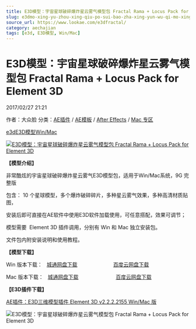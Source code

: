 ```yaml
---
title: E3D模型：宇宙星球破碎爆炸星云雾气模型包 Fractal Rama + Locus Pack for Element 3D
slug: e3dmo-xing-yu-zhou-xing-qiu-po-sui-bao-zha-xing-yun-wu-qi-mo-xing-bao-fractal-rama-locus-pack-for-element-3d
source_url: https://www.lookae.com/e3dfractal/
category: aechajian
tags: [e3d, E3D模型, Win/Mac]
---
```

# E3D模型：宇宙星球破碎爆炸星云雾气模型包 Fractal Rama + Locus Pack for Element 3D

2017/02/27 21:21

作者：大众脸
分类：[AE插件](https://www.lookae.com/after-effects/aechajian/) / [AE模板](https://www.lookae.com/after-effects/other-after-effects/) / [After Effects](https://www.lookae.com/after-effects/) / [Mac 专区](https://www.lookae.com/mac-osx/)

[e3d](https://www.lookae.com/tag/e3d/)[E3D模型](https://www.lookae.com/tag/e3d%e6%a8%a1%e5%9e%8b/)[Win/Mac](https://www.lookae.com/tag/winmac/)

[![E3D模型：宇宙星球破碎爆炸星云雾气模型包 Fractal Rama + Locus Pack for Element 3D](https://www.lookae.com/wp-content/uploads/2017/02/Fractal-Rama.jpg "E3D模型：宇宙星球破碎爆炸星云雾气模型包 Fractal Rama + Locus Pack for Element 3D-LookAE.com")](https://www.lookae.com/wp-content/uploads/2017/02/Fractal-Rama.jpg)

**【模型介绍】**

非常酷炫的宇宙星球破碎爆炸星云雾气E3D模型包，适用于Win/Mac系统，9G 完整版

包含： 10 个星球模型，多个爆炸破碎碎片，多种星云雾气效果，多种高清材质贴图，

安装后即可直接在AE软件中使用E3D软件加载使用，可任意搭配，效果可调节；

模型需要  Element 3D 插件调用，分别有 Win 和 Mac 独立安装包。

文件包内附安装说明和使用教程。

**【模型下载】**

Win 版本下载：   [城通网盘下载](https://lookae.ctfile.com/fs/h9M173008214)                         [百度云网盘下载](https://pan.baidu.com/s/1o8rv5Ke)

Mac 版本下载：   [城通网盘下载](https://lookae.ctfile.com/fs/mR2173008210)                          [百度云网盘下载](https://pan.baidu.com/s/1mhGRNBy)

**【E3D插件下载】**

[AE插件：E3D三维模型插件 Element 3D v2.2.2.2155 Win/Mac 版](https://www.lookae.com/e3d-2222155/)

![E3D模型：宇宙星球破碎爆炸星云雾气模型包 Fractal Rama + Locus Pack for Element 3D](https://img.alicdn.com/imgextra/i4/705956171/TB2QbTofS0jpuFjy0FlXXc0bpXa_!!705956171.jpg "E3D模型：宇宙星球破碎爆炸星云雾气模型包 Fractal Rama + Locus Pack for Element 3D-LookAE.com")
